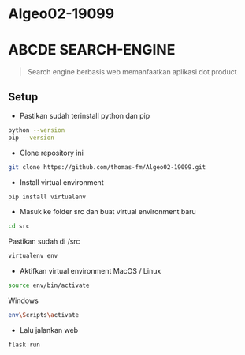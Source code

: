 # Algeo02-19099
# ABCDE SEARCH-ENGINE
> Search engine berbasis web memanfaatkan aplikasi dot product

## Setup

* Pastikan sudah terinstall python dan pip
```bash
python --version
pip --version
```

* Clone repository ini
```bash
git clone https://github.com/thomas-fm/Algeo02-19099.git
```

* Install virtual environment
```bash
pip install virtualenv
```

* Masuk ke folder src dan buat virtual environment baru
```bash
cd src
```
Pastikan sudah di /src
```bash
virtualenv env
```

* Aktifkan virtual environment
MacOS / Linux
```bash
source env/bin/activate
```
Windows
```bash
env\Scripts\activate
```

* Lalu jalankan web
```bash
flask run
```
